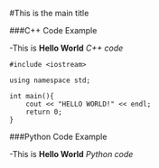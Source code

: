 #This is the main title


###C++ Code Example

-This is **Hello World** *C++ code*

```
#include <iostream>

using namespace std;

int main(){
	cout << "HELLO WORLD!" << endl;
	return 0;
}
```

###Python Code Example

-This is **Hello World** *Python code*